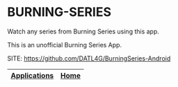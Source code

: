 # BURNING-SERIES

 Watch any series from Burning Series using this app.
 
 This is an unofficial Burning Series App.

 SITE: https://github.com/DATL4G/BurningSeries-Android

 | [Applications](https://portable-linux-apps.github.io/apps.html) | [Home](https://portable-linux-apps.github.io)
 | --- | --- |
